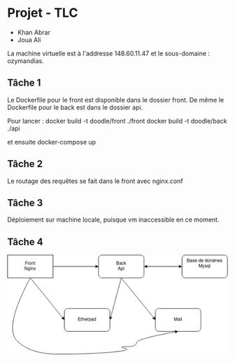 # Projet - TLC

+ Khan Abrar
+ Joua Ali

La machine virtuelle est à l'addresse 148.60.11.47 et le sous-domaine : ozymandias. 

## Tâche 1 

Le Dockerfile pour le front est disponible dans le dossier front. 
De même le Dockerfile pour le back est dans le dossier api. 

Pour lancer : 
docker build -t doodle/front ./front 
docker build -t doodle/back ./api 

et ensuite 
docker-compose up 


## Tâche 2

Le routage des requêtes se fait dans le front avec nginx.conf


## Tâche 3

Déploiement sur machine locale, puisque vm inaccessible en ce moment. 


## Tâche 4

![](diagram_uml.png)


